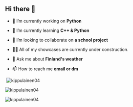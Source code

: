## Hi there 👋

- 🔭 I’m currently working on **Python**

- 🌱 I’m currently learning **C++ & Python**

- 👯 I’m looking to collaborate on **a school project**

- 👨‍💻 All of my showcases are currently under construction. 

- 💬 Ask me about **Finland's weather**

- 📫 How to reach me **email or dm**



<p>&nbsp;<img align="center" src="https://github-readme-stats.vercel.app/api?username=kippulainen04&show_icons=true&locale=en" alt="kippulainen04" /></p>

<p><img align="center" src="https://github-readme-streak-stats.herokuapp.com/?user=kippulainen04&" alt="kippulainen04" /></p>

<p><img align="left" src="https://github-readme-stats.vercel.app/api/top-langs?username=kippulainen04&show_icons=true&locale=en&layout=compact" alt="kippulainen04" /></p>
